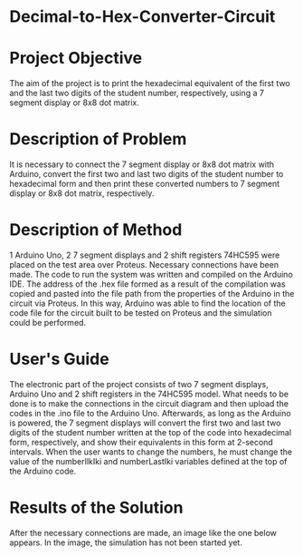 # Decimal-to-Hex-Converter-Circuit

**<h1>Project Objective</h1>**  

The aim of the project is to print the hexadecimal equivalent of the first two and the last two digits of the student number, respectively, using a 7 segment display or 8x8 dot matrix. 

**<h1>Description of Problem</h1>**  

It is necessary to connect the 7 segment display or 8x8 dot matrix with Arduino, convert the first two and last two digits of the student number to hexadecimal form and then print these converted numbers to 7 segment display or 8x8 dot matrix, respectively.  

**<h1>Description of Method</h1>**  

1 Arduino Uno, 2 7 segment displays and 2 shift registers 74HC595 were placed on the test area over Proteus. Necessary connections have been made. The code to run the system was written and compiled on the Arduino IDE. The address of the .hex file formed as a result of the compilation was copied and pasted into the file path from the properties of the Arduino in the circuit via Proteus. In this way, Arduino was able to find the location of the code file for the circuit built to be tested on Proteus and the simulation could be performed.  

**<h1>User's Guide</h1>**  

The electronic part of the project consists of two 7 segment displays, Arduino Uno and 2 shift registers in the 74HC595 model. What needs to be done is to make the connections in the circuit diagram and then upload the codes in the .ino file to the Arduino Uno. Afterwards, as long as the Arduino is powered, the 7 segment displays will convert the first two and last two digits of the student number written at the top of the code into hexadecimal form, respectively, and show their equivalents in this form at 2-second intervals. When the user wants to change the numbers, he must change the value of the numberIlkIki and numberLastIki variables defined at the top of the Arduino code.  

**<h1>Results of the Solution</h1>**  

After the necessary connections are made, an image like the one below appears. In the image, the simulation has not been started yet.  

